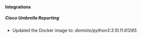 #### Integrations
##### Cisco Umbrella Reporting
- Updated the Docker image to: *demisto/python3:3.10.11.61265*.
